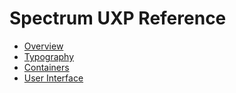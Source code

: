 # Spectrum UXP Reference



* [Overview](/uxp/reference-spectrum/Overview/)
* [Typography](/uxp/reference-spectrum/Typography/)
* [Containers](/uxp/reference-spectrum/Containers/)
* [User Interface](/uxp/reference-spectrum/User%20Interface/)
